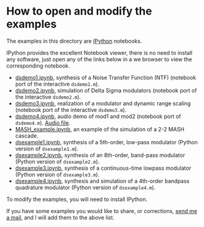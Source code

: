How to open and modify the examples
===================================

The examples in this directory are [IPython](http://ipython.org/) notebooks.

IPython provides the excellent Notebook viewer, there is no need to install any
software, just open any of the links below in a we browser to view the corresponding
notebook.

* [dsdemo1.ipynb](http://nbviewer.ipython.org/urls/raw.githubusercontent.com/ggventurini/python-deltasigma/master/examples/dsdemo1.ipynb),
  synthesis of a Noise Transfer Function (NTF) (notebook port of the interactive `dsdemo1.m`).
* [dsdemo2.ipynb](http://nbviewer.ipython.org/urls/raw.githubusercontent.com/ggventurini/python-deltasigma/master/examples/dsdemo2.ipynb),
  simulation of Delta Sigma modulators (notebook port of the interactive `dsdemo2.m`).
* [dsdemo3.ipynb](http://nbviewer.ipython.org/urls/raw.githubusercontent.com/ggventurini/python-deltasigma/master/examples/dsdemo3.ipynb),
  realization of a modulator and dynamic range scaling (notebook port of the interactive `dsdemo3.m`).
* [dsdemo4.ipynb](http://nbviewer.ipython.org/urls/raw.githubusercontent.com/ggventurini/python-deltasigma/master/examples/dsdemo4.ipynb),
  audio demo of mod1 and mod2 (notebook port of `dsdemo4.m`). [Audio file](https://raw.githubusercontent.com/ggventurini/python-deltasigma/master/examples/sax.wav.b64).
* [MASH_example.ipynb](http://nbviewer.ipython.org/urls/raw.githubusercontent.com/ggventurini/python-deltasigma/master/examples/MASH_example.ipynb),
  an example of the simulation of a 2-2 MASH cascade.
* [dsexample1.ipynb](http://nbviewer.ipython.org/urls/raw.githubusercontent.com/ggventurini/python-deltasigma/master/examples/dsexample1.ipynb),
  synthesis of a 5th-order, low-pass modulator (Python version of `dsexample1.m`).
* [dsexample2.ipynb](http://nbviewer.ipython.org/urls/raw.githubusercontent.com/ggventurini/python-deltasigma/master/examples/dsexample2.ipynb),
  synthesis of an 8th-order, band-pass modulator (Python version of `dsexample2.m`).
* [dsexample3.ipynb](http://nbviewer.ipython.org/urls/raw.githubusercontent.com/ggventurini/python-deltasigma/master/examples/dsexample3.ipynb),
  synthesis of a continuous-time lowpass modulator (Python version of `dsexample3.m`).
* [dsexample4.ipynb](http://nbviewer.ipython.org/urls/raw.githubusercontent.com/ggventurini/python-deltasigma/master/examples/dsexample3.ipynb),
  synthesis and simulation of a 4th-order bandpass quadrature modulator (Python version of `dsexample4.m`).

To modify the examples, you will need to install IPython.

If you have some examples you would like to share, or corrections,
[send me a mail](http://tinymailto.com/5310),
and I will add them to the above list.

